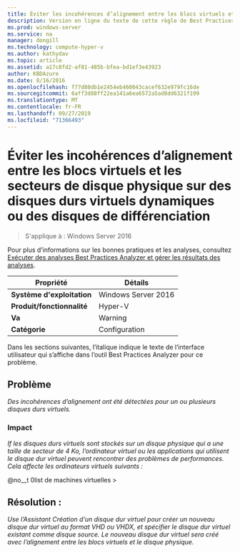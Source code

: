 ```yaml
---
title: Éviter les incohérences d’alignement entre les blocs virtuels et les secteurs de disque physique sur des disques durs virtuels dynamiques ou des disques de différenciation
description: Version en ligne du texte de cette règle de Best Practices Analyzer.
ms.prod: windows-server
ms.service: na
manager: dongill
ms.technology: compute-hyper-v
ms.author: kathydav
ms.topic: article
ms.assetid: a17c8fd2-af81-485b-bfea-bd1ef3e43923
author: KBDAzure
ms.date: 8/16/2016
ms.openlocfilehash: f77d80db1e2454eb460043cacef632e979fc16de
ms.sourcegitcommit: 6aff3d88ff22ea141a6ea6572a5ad8dd6321f199
ms.translationtype: MT
ms.contentlocale: fr-FR
ms.lasthandoff: 09/27/2019
ms.locfileid: "71366493"
---
```

# <a name="avoid-alignment-inconsistencies-between-virtual-blocks-and-physical-disk-sectors-on-dynamic-virtual-hard-disks-or-differencing-disks"></a>Éviter les incohérences d’alignement entre les blocs virtuels et les secteurs de disque physique sur des disques durs virtuels dynamiques ou des disques de différenciation

>S'applique à : Windows Server 2016

Pour plus d’informations sur les bonnes pratiques et les analyses, consultez [Exécuter des analyses Best Practices Analyzer et gérer les résultats des analyses](https://go.microsoft.com/fwlink/p/?LinkID=223177).  
  
|Propriété|Détails|  
|-|-|  
|**Système d'exploitation**|Windows Server 2016|  
|**Produit/fonctionnalité**|Hyper-V|  
|**Va**|Warning|  
|**Catégorie**|Configuration|  
  
Dans les sections suivantes, l’italique indique le texte de l’interface utilisateur qui s’affiche dans l’outil Best Practices Analyzer pour ce problème.  
  
## <a name="issue"></a>Problème  
*Des incohérences d’alignement ont été détectées pour un ou plusieurs disques durs virtuels.*  
  
### <a name="impact"></a>Impact  
*If les disques durs virtuels sont stockés sur un disque physique qui a une taille de secteur de 4 Ko, l’ordinateur virtuel ou les applications qui utilisent le disque dur virtuel peuvent rencontrer des problèmes de performances. Cela affecte les ordinateurs virtuels suivants :*  
  
@no__t 0list de machines virtuelles >  
  
## <a name="resolution"></a>Résolution :  
*Use l’Assistant Création d’un disque dur virtuel pour créer un nouveau disque dur virtuel au format VHD ou VHDX, et spécifier le disque dur virtuel existant comme disque source. Le nouveau disque dur virtuel sera créé avec l’alignement entre les blocs virtuels et le disque physique.*  
  


